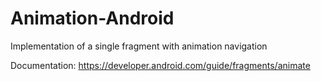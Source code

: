 # Animation-Android
Implementation of a single fragment with animation navigation

Documentation: https://developer.android.com/guide/fragments/animate

